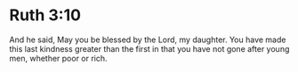 # Ruth 3:10

And he said, May you be blessed by the Lord, my daughter. You have made this last kindness greater than the first in that you have not gone after young men, whether poor or rich.
